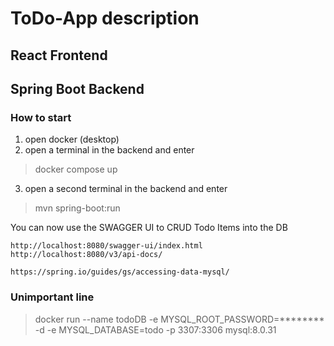 # ToDo-App description
## React Frontend


## Spring Boot Backend

### How to start
1. open docker (desktop)
2. open a terminal in the backend and enter 
> docker compose up
3. open a second terminal in the backend and enter
> mvn spring-boot:run

You can now use the SWAGGER UI to CRUD Todo Items into the DB
		
    http://localhost:8080/swagger-ui/index.html
	http://localhost:8080/v3/api-docs/

	https://spring.io/guides/gs/accessing-data-mysql/

### Unimportant line
> docker run --name todoDB -e MYSQL_ROOT_PASSWORD=******** -d -e MYSQL_DATABASE=todo -p 3307:3306 mysql:8.0.31